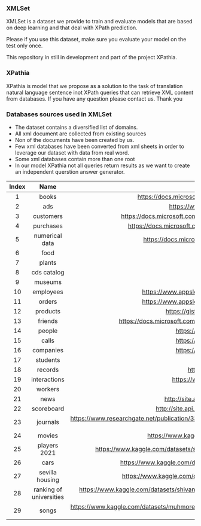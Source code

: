 ### XMLSet
XMLSet is a dataset we provide to train and evaluate models that are based on deep learning and that deal with XPath prediction.

Please if you use this dataset, make sure you evaluate your model on the test only once.

This repository in still in development and part of the project XPathia.

### XPathia
XPathia is model that we propose as a solution to the task of translation natural language sentence inot XPath queries that can retrieve XML content from databases.
If you have any question please contact us. 
Thank you


### Databases sources used in XMLSet

- The dataset contains a diversified list of domains. 
- All xml document are collected from existing sources
- Non of the documents have been created by us.
- Few xml databases have been converted from xml sheets in order to leverage our dataset with data from real word.
- Some xml databases contain more than one root
- In our model XPathia not all queries return results as we want to create an independent querstion answer generator.

| Index | Name | Source |
| :---: | :---: | :---: |
|1  |  books  |  https://docs.microsoft.com/en-us/previous-versions/windows/desktop/ms762271(v=vs.85)|
|2  |  ads  |  https://www.cs.utexas.edu/~mitra/csFall2010/cs329/lectures/xml.html|
|3  |  customers  |  https://docs.microsoft.com/en-us/dotnet/standard/linq/sample-xml-file-customers-orders-namespace|
|4  |  purchases  |  https://docs.microsoft.com/en-us/dotnet/standard/linq/sample-xml-file-multiple-purchase-orders|
|5  |  numerical  data  |  https://docs.microsoft.com/en-us/dotnet/standard/linq/sample-xml-file-numerical-data|
|6  |  food   |  https://www.w3schools.com/xml/simple.xml|
|7  |  plants  |  https://www.w3schools.com/xml/plant\_catalog.xml|
|8  |  cds catalog  |  https://www.w3schools.com/xml/cd\_catalog.xml|
|9  |  museums  |  https://data.world/city-of-ny/kcrm-j9hh|
|10  |  employees  |  https://www.appsloveworld.com/download-free-sample-xml-file-with-multiple-records|
|11  |  orders  |  https://www.appsloveworld.com/download-free-sample-xml-file-with-multiple-records|
|12  |  products   |  https://gist.github.com/kinlane/4abec529e89e4b87a558a6e15986d8a3|
|13  |  friends  |  https://docs.microsoft.com/en-us/office/client-developer/outlook/social-connector/friends-xml-example|
|14  |  people   |  https://github.com/vaticle/typedb-examples/blob/master/datasets|
|15  |  calls  |  https://github.com/vaticle/typedb-examples/blob/master/datasets|
|16  |  companies  |  https://github.com/vaticle/typedb-examples/blob/master/datasets|
|17    |  students    |  https://beginnersbook.com/2018/10/xml-example/|
|18    |  records  |  http://www2.hawaii.edu/~takebaya/cent110/xml/xml.html|
|19    |  interactions    |  https://www.kaggle.com/datasets/jordanrich/german-emails-in-xml|
|20    |  workers  |  https://generatedata.com|
|21    |  news    |  http://site.api.espn.com/apis/site/v2/sports/football/college-football/news|
|22    |  scoreboard    |  http://site.api.espn.com/apis/site/v2/sports/football/college-football/scoreboard|
|23    |  journals    |  https://www.researchgate.net/publication/331938969\_List\_of\_Science\_Citation\_Index\_Expanded\_journals\_2022\_Update\_this\_month (converted)|
|24    |  movies    |  https://www.kaggle.com/datasets/stefanoleone992/filmtv-movies-dataset  (coverted)|
|25    |  players 2021    |  https://www.kaggle.com/datasets/stefanoleone992/fifa-21-complete-player-dataset?select=players\_21.csv (converted)|
|26    |  cars    |  https://www.kaggle.com/datasets/mrushan3/cars-information?select=File+CARS\_1993.xlsx (converted)|
|27    |  sevilla housing  |  https://www.kaggle.com/datasets/javieradvani/sevilla-housing?select=Sevilla\_housing.xlsx (converted)|
|28    |  ranking of universities  |  https://www.kaggle.com/datasets/shivan118/world-university-rankings-analytics?select=nineteen\_twenty\_university\_datasets.xlsx  (converted)|
|29    |  songs  |  https://www.kaggle.com/datasets/muhmores/spotify-top-100-songs-of-20152019?select=Spotify+2010+-+2019+Top+100+Songs.xlsx (converted)|
